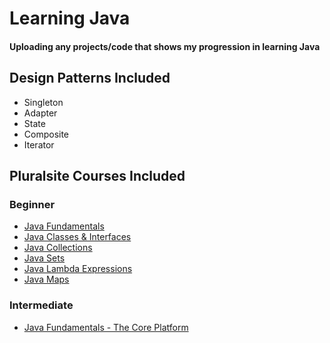 # Learning Java
#### Uploading any projects/code that shows my progression in learning Java

## Design Patterns Included
- Singleton
- Adapter
- State 
- Composite 
- Iterator

## Pluralsite Courses Included

### Beginner 
- [Java Fundamentals](https://app.pluralsight.com/library/courses/getting-started-programming-java/table-of-contents)
- [Java Classes & Interfaces](https://app.pluralsight.com/library/courses/working-classes-interfaces-java/table-of-contents)
- [Java Collections](https://app.pluralsight.com/library/courses/java-collections-fundamentals/table-of-contents)
- [Java Sets](https://app.pluralsight.com/interactive-courses/detail/769e442d-0c13-414c-b244-7874dde8b99b)
- [Java Lambda Expressions](https://app.pluralsight.com/interactive-courses/detail/2725377c-611e-4e14-a81f-1be8cdaf4151)
- [Java Maps](https://app.pluralsight.com/interactive-courses/detail/4841e9b2-d3bf-4441-b8db-7b0b99d7bc33)

### Intermediate 
- [Java Fundamentals - The Core Platform](https://app.pluralsight.com/library/courses/cf2f01f8-42f4-432e-ba53-cef34b719983/table-of-contents)